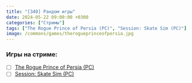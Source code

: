```yaml
---
title: "[340] Рандом игры"
date: 2024-05-22 09:00:00 +0300
categories: ["Стримы"]
tags: ["The Rogue Prince of Persia (PC)", "Session: Skate Sim (PC)"]
image: /commons/games/therogueprinceofpersia.jpg
---
```


### Игры на стриме:
+ [ ] [The Rogue Prince of Persia (PC)](/tags/the-rogue-prince-of-persia-pc)
+ [ ] [Session: Skate Sim (PC)](/tags/session-skate-sim-pc)
